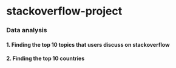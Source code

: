 # stackoverflow-project
### Data analysis
#### 1. Finding the top 10 topics that users discuss on stackoverflow
#### 2. Finding the top 10 countries 
